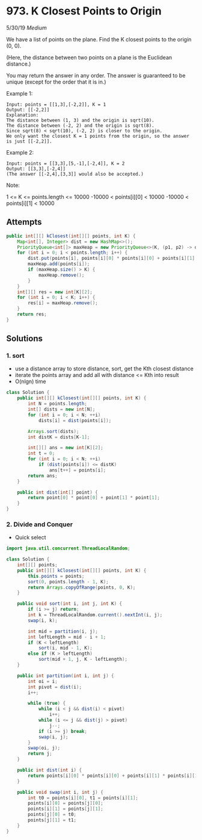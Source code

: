# 973. K Closest Points to Origin
5/30/19
*Medium*

We have a list of points on the plane.  Find the K closest points to the origin (0, 0).

(Here, the distance between two points on a plane is the Euclidean distance.)

You may return the answer in any order.  The answer is guaranteed to be unique (except for the order that it is in.)



Example 1:
```
Input: points = [[1,3],[-2,2]], K = 1
Output: [[-2,2]]
Explanation:
The distance between (1, 3) and the origin is sqrt(10).
The distance between (-2, 2) and the origin is sqrt(8).
Since sqrt(8) < sqrt(10), (-2, 2) is closer to the origin.
We only want the closest K = 1 points from the origin, so the answer is just [[-2,2]].
```
Example 2:
```
Input: points = [[3,3],[5,-1],[-2,4]], K = 2
Output: [[3,3],[-2,4]]
(The answer [[-2,4],[3,3]] would also be accepted.)
```

Note:

1 <= K <= points.length <= 10000
-10000 < points[i][0] < 10000
-10000 < points[i][1] < 10000

## Attempts
```Java
public int[][] kClosest(int[][] points, int K) {
    Map<int[], Integer> dist = new HashMap<>();
    PriorityQueue<int[]> maxHeap = new PriorityQueue<>(K, (p1, p2) -> dist.get(p2) - dist.get(p1));
    for (int i = 0; i < points.length; i++) {
        dist.put(points[i], points[i][0] * points[i][0] + points[i][1] * points[i][1]);
        maxHeap.add(points[i]);
        if (maxHeap.size() > K) {
            maxHeap.remove();
        }
    }
    int[][] res = new int[K][2];
    for (int i = 0; i < K; i++) {
        res[i] = maxHeap.remove();
    }
    return res;
}
```

## Solutions
### 1. sort
- use a distance array to store distance, sort, get the Kth closest distance
- iterate the points array and add all with distance <= Kth into result
- O(nlgn) time
```Java
class Solution {
    public int[][] kClosest(int[][] points, int K) {
        int N = points.length;
        int[] dists = new int[N];
        for (int i = 0; i < N; ++i)
            dists[i] = dist(points[i]);

        Arrays.sort(dists);
        int distK = dists[K-1];

        int[][] ans = new int[K][2];
        int t = 0;
        for (int i = 0; i < N; ++i)
            if (dist(points[i]) <= distK)
                ans[t++] = points[i];
        return ans;
    }

    public int dist(int[] point) {
        return point[0] * point[0] + point[1] * point[1];
    }
}
```

### 2. Divide and Conquer
- Quick select
```Java
import java.util.concurrent.ThreadLocalRandom;

class Solution {
    int[][] points;
    public int[][] kClosest(int[][] points, int K) {
        this.points = points;
        sort(0, points.length - 1, K);
        return Arrays.copyOfRange(points, 0, K);
    }

    public void sort(int i, int j, int K) {
        if (i >= j) return;
        int k = ThreadLocalRandom.current().nextInt(i, j);
        swap(i, k);

        int mid = partition(i, j);
        int leftLength = mid - i + 1;
        if (K < leftLength)
            sort(i, mid - 1, K);
        else if (K > leftLength)
            sort(mid + 1, j, K - leftLength);
    }

    public int partition(int i, int j) {
        int oi = i;
        int pivot = dist(i);
        i++;

        while (true) {
            while (i < j && dist(i) < pivot)
                i++;
            while (i <= j && dist(j) > pivot)
                j--;
            if (i >= j) break;
            swap(i, j);
        }
        swap(oi, j);
        return j;
    }

    public int dist(int i) {
        return points[i][0] * points[i][0] + points[i][1] * points[i][1];
    }

    public void swap(int i, int j) {
        int t0 = points[i][0], t1 = points[i][1];
        points[i][0] = points[j][0];
        points[i][1] = points[j][1];
        points[j][0] = t0;
        points[j][1] = t1;
    }
}
```
